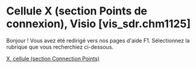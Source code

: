 
# Cellule X (section Points de connexion), Visio [vis_sdr.chm1125]

Bonjour ! Vous avez été redirigé vers nos pages d'aide F1. Sélectionnez la rubrique que vous recherchiez ci-dessous.

[X, cellule (section Connection Points)](http://msdn.microsoft.com/library/11c69600-4e1f-4c52-ff35-b6a7cc6c734c%28Office.15%29.aspx)
